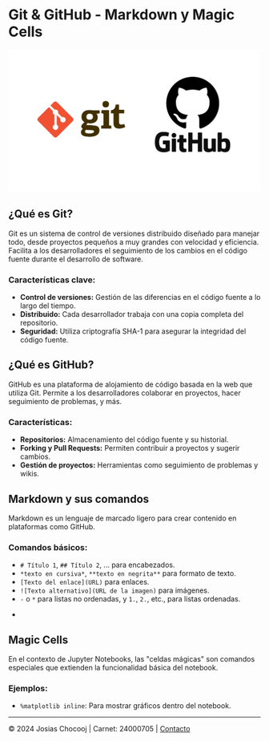 # Git & GitHub - Markdown y Magic Cells

![Logo de Git y GitHub](assets/logos-git-github.png "Logo de Git y GitHub")


## ¿Qué es Git?

Git es un sistema de control de versiones distribuido diseñado para manejar todo, desde proyectos pequeños a muy grandes con velocidad y eficiencia. Facilita a los desarrolladores el seguimiento de los cambios en el código fuente durante el desarrollo de software.

### Características clave:

- **Control de versiones:** Gestión de las diferencias en el código fuente a lo largo del tiempo.
- **Distribuido:** Cada desarrollador trabaja con una copia completa del repositorio.
- **Seguridad:** Utiliza criptografía SHA-1 para asegurar la integridad del código fuente.

## ¿Qué es GitHub?

GitHub es una plataforma de alojamiento de código basada en la web que utiliza Git. Permite a los desarrolladores colaborar en proyectos, hacer seguimiento de problemas, y más.

### Características:

- **Repositorios:** Almacenamiento del código fuente y su historial.
- **Forking y Pull Requests:** Permiten contribuir a proyectos y sugerir cambios.
- **Gestión de proyectos:** Herramientas como seguimiento de problemas y wikis.

## Markdown y sus comandos

Markdown es un lenguaje de marcado ligero para crear contenido en plataformas como GitHub.

### Comandos básicos:

- `# Título 1`, `## Título 2`, ... para encabezados.
- `*texto en cursiva*`, `**texto en negrita**` para formato de texto.
- `[Texto del enlace](URL)` para enlaces.
- `![Texto alternativo](URL de la imagen)` para imágenes.
- `-` o `*` para listas no ordenadas, y `1.`, `2.`, etc., para listas ordenadas.
- ``` para bloques de código.

## Magic Cells

En el contexto de Jupyter Notebooks, las "celdas mágicas" son comandos especiales que extienden la funcionalidad básica del notebook.

### Ejemplos:

- `%matplotlib inline`: Para mostrar gráficos dentro del notebook.

---

© 2024 Josias Chocooj | Carnet: 24000705 | [Contacto](mailto:josias.azmitia@galileo.edu)